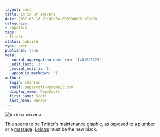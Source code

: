 ```yaml
---
layout: post
title: im in ur serverz
date: 2007-05-16 23:02:34.000000000 +02:00
categories:
- papatech
tags:
- flickr
status: publish
type: post
published: true
meta:
  _social_aggregation_next_run: '1401626723'
  _edit_last: '3'
  _social_notify: '1'
  _wpcom_is_markdown: '1'
author:
  login: shanson
  email: papascott-wp@gmail.com
  display_name: PapaScott
  first_name: Scott
  last_name: Hanson
---
```

<p><img src="https://www.papascott.de/wordpress/wp-content/uploads/2007/05/im-in-ur-serverz.gif" alt="im in ur serverz" /></p>
<p>This seems to be <a href="http://static.twitter.com/system/maintenance/maintenance.gif">Twitter's</a> maintenance graphic, as opposed to a <a href="http://www.flickr.com/photos/elderzhang/268338116/">plumber</a> or a  <a href="http://www.flickr.com/photos/teo/6126518/">massage</a>. <a href="http://www.dashes.com/anil/2007/04/cats-can-has-gr.html">Lolcats</a> must be the new black.</p>
